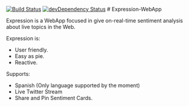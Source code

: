 [![Build Status](https://travis-ci.org/PhotonServices/expression-webapp.svg?branch=development)](https://travis-ci.org/PhotonServices/expression-webapp)
[![devDependency Status](https://david-dm.org/photonservices/expression-webapp/dev-status.svg)](https://david-dm.org/photonservices/expression-webapp#info=devDependencies)
# Expression-WebApp

Expression is a WebApp focused in give on-real-time sentiment analysis about live topics in the Web.

Expression is:
 * User friendly.
 * Easy as pie.
 * Reactive.

 Supports:
  * Spanish (Only language supported by the moment)
  * Live Twitter Stream
  * Share and Pin Sentiment Cards.
